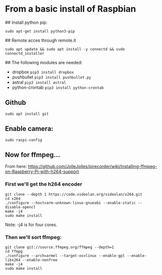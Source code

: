 # From a basic install of Raspbian

## Install python pip:

`sudo apt-get install python3-pip`

## Remote acces through remote.it

`sudo apt update && sudo apt install -y connectd && sudo connectd_installer`

## The following modules are needed:

* dropbox `pip3 install dropbox`
* pushbullet `pip3 install pushbullet.py`
* astral `pip3 install astral`
* python-crontab `pip3 install python-crontab`

## Github

`sudo apt install git`

## Enable camera: 

`sudo raspi-config`

## Now for ffmpeg...

From here: https://github.com/JolleJolles/pirecorder/wiki/Installing-ffmpeg-on-Raspberry-Pi-with-h264-support

### First we'll get the h264 encoder

```
git clone --depth 1 https://code.videolan.org/videolan/x264.git
cd x264
./configure --host=arm-unknown-linux-gnueabi --enable-static --disable-opencl 
make -j4
sudo make install
```
Note: -j4 is for four cores.

### Then we'll sort ffmpeg:

```
git clone git://source.ffmpeg.org/ffmpeg --depth=1
cd ffmpg
./configure --arch=armel --target-os=linux --enable-gpl --enable-libx264 --enable-nonfree
make -j4
sudo make install
```

